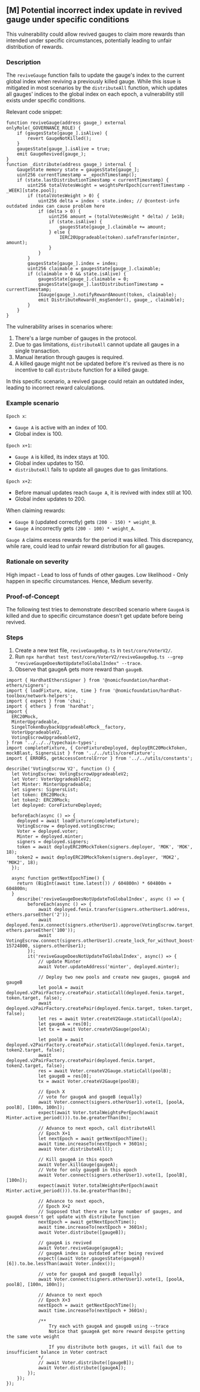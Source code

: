 ## [M] Potential incorrect index update in revived gauge under specific conditions

This vulnerability could allow revived gauges to claim more rewards than intended under specific circumstances, potentially leading to unfair distribution of rewards.

### Description

The `reviveGauge` function fails to update the gauge's index to the current global index when reviving a previously killed gauge. While this issue is mitigated in most scenarios by the `distributeAll` function, which updates all gauges' indices to the global index on each epoch, a vulnerability still exists under specific conditions.

Relevant code snippet:

```solidity
function reviveGauge(address gauge_) external onlyRole(_GOVERNANCE_ROLE) {
    if (gaugesState[gauge_].isAlive) {
        revert GaugeNotKilled();
    }
    gaugesState[gauge_].isAlive = true;
    emit GaugeRevived(gauge_);
}
function _distribute(address gauge_) internal {
    GaugeState memory state = gaugesState[gauge_];
    uint256 currentTimestamp = _epochTimestamp();
    if (state.lastDistributionTimestamp < currentTimestamp) {
        uint256 totalVotesWeight = weightsPerEpoch[currentTimestamp - _WEEK][state.pool];
        if (totalVotesWeight > 0) {
            uint256 delta = index - state.index; // @contest-info outdated index can cause problem here
            if (delta > 0) {
                uint256 amount = (totalVotesWeight * delta) / 1e18;
                if (state.isAlive) {
                    gaugesState[gauge_].claimable += amount;
                } else {
                    IERC20Upgradeable(token).safeTransfer(minter, amount);
                }
            }
        }
        gaugesState[gauge_].index = index;
        uint256 claimable = gaugesState[gauge_].claimable;
        if (claimable > 0 && state.isAlive) {
            gaugesState[gauge_].claimable = 0;
            gaugesState[gauge_].lastDistributionTimestamp = currentTimestamp;
            IGauge(gauge_).notifyRewardAmount(token, claimable);
            emit DistributeReward(_msgSender(), gauge_, claimable);
        }
    }
}
```

The vulnerability arises in scenarios where:

1. There's a large number of gauges in the protocol.
2. Due to gas limitations, `distributeAll` cannot update all gauges in a single transaction.
3. Manual iteration through gauges is required.
4. A killed gauge might not be updated before it's revived as there is no incentive to call `distribute` function for a killed gauge.

In this specific scenario, a revived gauge could retain an outdated index, leading to incorrect reward calculations.

### Example scenario

`Epoch x`:
- `Gauge A` is active with an index of 100.
- Global index is 100.

`Epoch x+1`:
- `Gauge A` is killed, its index stays at 100.
- Global index updates to 150.
- `distributeAll` fails to update all gauges due to gas limitations.

`Epoch x+2`:
- Before manual updates reach `Gauge A`, it is revived with index still at 100.
- Global index updates to 200.

When claiming rewards:
- `Gauge B` (updated correctly) gets `(200 - 150) * weight_B`.
- `Gauge A` incorrectly gets `(200 - 100) * weight_A`.

`Gauge A` claims excess rewards for the period it was killed. This discrepancy, while rare, could lead to unfair reward distribution for all gauges.

### Rationale on severity

High impact - Lead to loss of funds of other gauges.
Low likelihood - Only happen in specific circumstances.
Hence, Medium severity.

### Proof-of-Concept

The following test tries to demonstrate described scenario where `GaugeA` is killed and due to specific circumstance doesn't get update before being revived.

### Steps

1. Create a new test file, `reviveGaugeBug.ts` in `test/core/VoterV2/`.
2. Run `npx hardhat test test/core/VoterV2/reviveGaugeBug.ts --grep "reviveGaugeDoesNotUpdateToGlobalIndex" --trace`.
3. Observe that gaugeA gets more reward than `gaugeB`.

```
import { HardhatEthersSigner } from '@nomicfoundation/hardhat-ethers/signers';
import { loadFixture, mine, time } from '@nomicfoundation/hardhat-toolbox/network-helpers';
import { expect } from 'chai';
import { ethers } from 'hardhat';
import {
  ERC20Mock,
  MinterUpgradeable,
  SingelTokenBuybackUpgradeableMock__factory,
  VoterUpgradeableV2,
  VotingEscrowUpgradeableV2,
} from '../../../typechain-types';
import completeFixture, { CoreFixtureDeployed, deployERC20MockToken, mockBlast, SignersList } from '../../utils/coreFixture';
import { ERRORS, getAccessControlError } from '../../utils/constants';

describe('VotingEscrow_V2', function () {
  let VotingEscrow: VotingEscrowUpgradeableV2;
  let Voter: VoterUpgradeableV2;
  let Minter: MinterUpgradeable;
  let signers: SignersList;
  let token: ERC20Mock;
  let token2: ERC20Mock;
  let deployed: CoreFixtureDeployed;

  beforeEach(async () => {
    deployed = await loadFixture(completeFixture);
    VotingEscrow = deployed.votingEscrow;
    Voter = deployed.voter;
    Minter = deployed.minter;
    signers = deployed.signers;
    token = await deployERC20MockToken(signers.deployer, 'MOK', 'MOK', 18);
    token2 = await deployERC20MockToken(signers.deployer, 'MOK2', 'MOK2', 18);
  });

  async function getNextEpochTime() {
    return (BigInt(await time.latest()) / 604800n) * 604800n + 604800n;
  }
    describe('reviveGaugeDoesNotUpdateToGlobalIndex', async () => {
        beforeEach(async () => {
            await deployed.fenix.transfer(signers.otherUser1.address, ethers.parseEther('2'));
            await deployed.fenix.connect(signers.otherUser1).approve(VotingEscrow.target, ethers.parseEther('100'));
            await VotingEscrow.connect(signers.otherUser1).create_lock_for_without_boost(ethers.parseEther('1'), 15724800, signers.otherUser1);
        });
        it('reviveGaugeDoesNotUpdateToGlobalIndex', async() => {
            // update Minter
            await Voter.updateAddress('minter', deployed.minter);

            // Deploy two new pools and create new gauges, gaugeA and gaugeB
            let poolA = await deployed.v2PairFactory.createPair.staticCall(deployed.fenix.target, token.target, false);
            await deployed.v2PairFactory.createPair(deployed.fenix.target, token.target, false);
            let res = await Voter.createV2Gauge.staticCall(poolA);
            let gaugeA = res[0];
            let tx = await Voter.createV2Gauge(poolA);

            let poolB = await deployed.v2PairFactory.createPair.staticCall(deployed.fenix.target, token2.target, false);
            await deployed.v2PairFactory.createPair(deployed.fenix.target, token2.target, false);
            res = await Voter.createV2Gauge.staticCall(poolB);
            let gaugeB = res[0];
            tx = await Voter.createV2Gauge(poolB);

            // Epoch X
            // vote for gaugeA and gaugeB (equally)
            await Voter.connect(signers.otherUser1).vote(1, [poolA, poolB], [100n, 100n]);
            expect(await Voter.totalWeightsPerEpoch(await Minter.active_period())).to.be.greaterThan(0n);

            // Advance to next epoch, call distributeAll
            // Epoch X+1
            let nextEpoch = await getNextEpochTime();
            await time.increaseTo(nextEpoch + 3601n);
            await Voter.distributeAll();

            // Kill gaugeA in this epoch
            await Voter.killGauge(gaugeA);
            // Vote for only gaugeB in this epoch
            await Voter.connect(signers.otherUser1).vote(1, [poolB], [100n]);
            expect(await Voter.totalWeightsPerEpoch(await Minter.active_period())).to.be.greaterThan(0n);

            // Advance to next epoch,
            // Epoch X+2
            // Supposed that there are large number of gauges, and gaugeA doesn't get update with distribute function
            nextEpoch = await getNextEpochTime();
            await time.increaseTo(nextEpoch + 3601n);
            await Voter.distribute([gaugeB]);

            // gaugeA is revived
            await Voter.reviveGauge(gaugeA);
            // gaugeA index is outdated after being revived
            expect((await Voter.gaugesState(gaugeA))[6]).to.be.lessThan(await Voter.index());

            // vote for gaugeA and gaugeB (equally)
            await Voter.connect(signers.otherUser1).vote(1, [poolA, poolB], [100n, 100n]);

            // Advance to next epoch
            // Epoch X+3
            nextEpoch = await getNextEpochTime();
            await time.increaseTo(nextEpoch + 3601n);

            /**
                Try each with gaugeA and gaugeB using --trace
                Notice that gauageA get more reward despite getting the same vote weight

                If you distribute both gauges, it will fail due to insufficient balance in Voter contract
            */
            // await Voter.distribute([gaugeB]);
            await Voter.distribute([gaugeA]);
        });
    });
});
```





